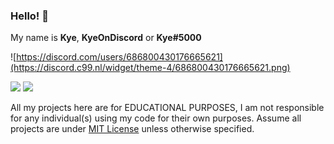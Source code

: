 ### Hello! 👋
My name is **Kye**, **KyeOnDiscord** or **Kye#5000**

![https://discord.com/users/686800430176665621](https://discord.c99.nl/widget/theme-4/686800430176665621.png)

![](https://github-readme-stats.vercel.app/api?username=kyeondiscord&show_icons=true&include_all_commits=true&theme=dark)
![](https://github-readme-stats.vercel.app/api/top-langs/?username=kyeondiscord&layout=compact&theme=dark)


All my projects here are for EDUCATIONAL PURPOSES, I am not responsible for any individual(s) using my code for their own purposes. Assume all projects are under [MIT License](https://opensource.org/licenses/MIT) unless otherwise specified.
